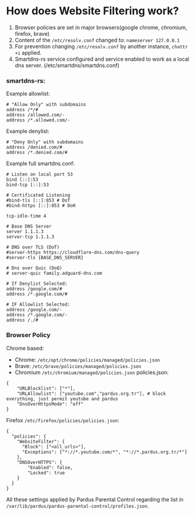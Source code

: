 # How does Website Filtering work?

1. Browser policies are set in major browsers(google chrome, chromium, firefox, brave)
2. Content of the `/etc/resolv.conf` changed to: `nameserver 127.0.0.1`
3. For prevention changing `/etc/resolv.conf` by another instance, `chattr +i` applied.
4. Smartdns-rs service configured and service enabled to work as a local dns server. (/etc/smartdns/smartdns.conf)


### smartdns-rs:
Example allowlist:
```
# "Allow Only" with subdomains
address /*/# 
address /allowed.com/-
address /*.allowed.com/-
```
Example denylist:
```
# "Deny Only" with subdomains
address /denied.com/#
address /*.denied.com/#
```

Example full smartdns.conf:

```
# Listen on local port 53
bind [::]:53
bind-tcp [::]:53

# Certificated Listening
#bind-tls [::]:853 # DoT
#bind-https [::]:853 # DoH

tcp-idle-time 4

# Base DNS Server
server 1.1.1.3
server-tcp 1.1.1.3

# DNS over TLS (DoT)
#server-https https://cloudflare-dns.com/dns-query 
#server-tls {BASE_DNS_SERVER}

# Dns over Quic (DoQ)
# server-quic family.adguard-dns.com

# If Denylist Selected:
address /google.com/#
address /*.google.com/#

# IF Allowlist Selected:
address /google.com/-
address /*.google.com/-
address /./#

```

### Browser Policy
Chrome based:
- Chrome: `/etc/opt/chrome/policies/managed/policies.json`
- Brave: `/etc/brave/policies/managed/policies.json`
- Chromium `/etc/chromium/managed/policies.json`
policies.json:
```
{
	"URLBlocklist": ["*"],
	"URLAllowlist": ["youtube.com","pardus.org.tr"], # block everything, just permit youtube and pardus
	"DnsOverHttpsMode": "off"
}

```
Firefox `/etc/firefox/policies/policies.json`:
```
{
  "policies": {
    "WebsiteFilter": {
      "Block": ["<all_urls>"],
      "Exceptions": ["*://*.youtube.com/*", "*://*.pardus.org.tr/*"]
    },
    "DNSOverHTTPS": {
    	"Enabled": false,
    	"Locked": true
    }
  }
}
```

All these settings applied by Pardus Parental Control regarding the list in `/var/lib/pardus/pardus-parental-control/profiles.json`.